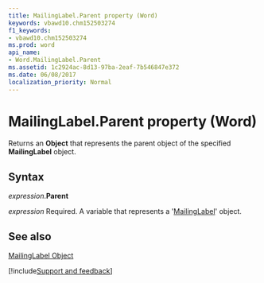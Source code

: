 ```yaml
---
title: MailingLabel.Parent property (Word)
keywords: vbawd10.chm152503274
f1_keywords:
- vbawd10.chm152503274
ms.prod: word
api_name:
- Word.MailingLabel.Parent
ms.assetid: 1c2924ac-8d13-97ba-2eaf-7b546847e372
ms.date: 06/08/2017
localization_priority: Normal
---
```



# MailingLabel.Parent property (Word)

Returns an  **Object** that represents the parent object of the specified **MailingLabel** object.


## Syntax

_expression_.**Parent**

_expression_ Required. A variable that represents a '[MailingLabel](Word.MailingLabel.md)' object.


## See also


[MailingLabel Object](Word.MailingLabel.md)

[!include[Support and feedback](~/includes/feedback-boilerplate.md)]